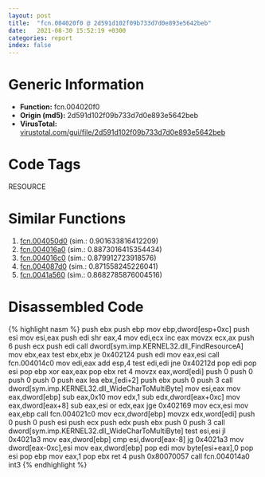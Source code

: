 ```yaml
---
layout: post
title:  "fcn.004020f0 @ 2d591d102f09b733d7d0e893e5642beb"
date:   2021-08-30 15:52:19 +0300
categories: report
index: false
---
```


# Generic Information
- **Function:** fcn.004020f0
- **Origin (md5):** 2d591d102f09b733d7d0e893e5642beb
- **VirusTotal:** [virustotal.com/gui/file/2d591d102f09b733d7d0e893e5642beb][virustotal_ref]

# Code Tags
<span class="tag" id="RESOURCE">RESOURCE</span>


# Similar Functions

1. [fcn.004050d0][similar_1_ref] (sim.: 0.901633816412209)
2. [fcn.004016a0][similar_2_ref] (sim.: 0.8873016415354434)
3. [fcn.004016c0][similar_3_ref] (sim.: 0.879912723918576)
4. [fcn.004087d0][similar_4_ref] (sim.: 0.871558245226041)
5. [fcn.0041a560][similar_5_ref] (sim.: 0.8682785876004516)


# Disassembled Code

{% highlight nasm %}
push ebx
push ebp
mov ebp,dword[esp+0xc]
push esi
mov esi,eax
push edi
shr eax,4
mov edi,ecx
inc eax
movzx ecx,ax
push 6
push ecx
push edi
call dword[sym.imp.KERNEL32.dll_FindResourceA]
mov ebx,eax
test ebx,ebx
je 0x402124
push edi
mov eax,esi
call fcn.004014c0
mov edi,eax
add esp,4
test edi,edi
jne 0x40212d
pop edi
pop esi
pop ebp
xor eax,eax
pop ebx
ret 4
movzx eax,word[edi]
push 0
push 0
push 0
push 0
push eax
lea ebx,[edi+2]
push ebx
push 0
push 3
call dword[sym.imp.KERNEL32.dll_WideCharToMultiByte]
mov esi,eax
mov eax,dword[ebp]
sub eax,0x10
mov edx,1
sub edx,dword[eax+0xc]
mov eax,dword[eax+8]
sub eax,esi
or edx,eax
jge 0x402169
mov ecx,esi
mov eax,ebp
call fcn.004021c0
mov ecx,dword[ebp]
movzx edx,word[edi]
push 0
push 0
push esi
push ecx
push edx
push ebx
push 0
push 3
call dword[sym.imp.KERNEL32.dll_WideCharToMultiByte]
test esi,esi
jl 0x4021a3
mov eax,dword[ebp]
cmp esi,dword[eax-8]
jg 0x4021a3
mov dword[eax-0xc],esi
mov eax,dword[ebp]
pop edi
mov byte[esi+eax],0
pop esi
pop ebp
mov eax,1
pop ebx
ret 4
push 0x80070057
call fcn.004014a0
int3 
{% endhighlight %}


[similar_1_ref]: /report/fcn.004050d0@fac4f0be03ac37bd8be7ef737cdcee10
[similar_2_ref]: /report/fcn.004016a0@7b00dd8f2abf54a73bfb09681334ff78
[similar_3_ref]: /report/fcn.004016c0@e2ba7f10eb234338a49853c34d7d9c56
[similar_4_ref]: /report/fcn.004087d0@a1c6b07868a0eea8f4ee5a872aa71909
[similar_5_ref]: /report/fcn.0041a560@be7fba7cc724acf4ae2900d99e0fc9c3
[virustotal_ref]: https://www.virustotal.com/gui/file/2d591d102f09b733d7d0e893e5642beb